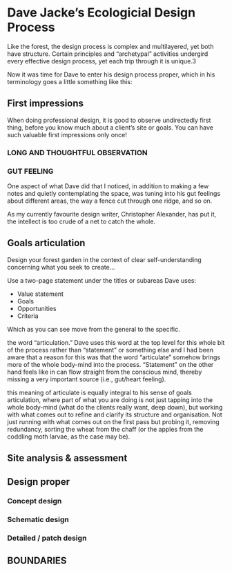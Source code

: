 # Dave Jacke’s Ecologicial Design Process

Like the forest, the design process is complex and multilayered, yet both have structure. Certain principles and “archetypal” activities undergird every effective design process, yet each trip through it is unique.3

Now it was time for Dave to enter his design process proper, which in his terminology goes a little something like this:



## First impressions

When doing professional design, it is good to observe undirectedly first thing, before you know much about a client’s site or goals. You can have such valuable first impressions only once!

### LONG AND THOUGHTFUL OBSERVATION

### GUT FEELING

One aspect of what Dave did that I noticed, in addition to making a few notes and quietly contemplating the space, was tuning into his gut feelings about different areas, the way a fence cut through one ridge, and so on.

As my currently favourite design writer, Christopher Alexander, has put it, the intellect is too crude of a net to catch the whole.

## Goals articulation

Design your forest garden in the context of clear self-understanding concerning what you seek to create…

Use a two-page statement under the titles or subareas Dave uses:

- Value statement
- Goals
- Opportunities
- Criteria

Which as you can see move from the general to the specific.

 the word “articulation.” Dave uses this word at the top level for this whole bit of the process rather than “statement” or something else and I had been aware that a reason for this was that the word “articulate” somehow brings more of the whole body-mind into the process. “Statement” on the other hand feels like in can flow straight from the conscious mind, thereby missing a very important source (i.e., gut/heart feeling).

this meaning of articulate is equally integral to his sense of goals articulation, where part of what you are doing is not just tapping into the whole body-mind (what do the clients really want, deep down), but working with what comes out to refine and clarify its structure and organisation. Not just running with what comes out on the first pass but probing it, removing redundancy, sorting the wheat from the chaff (or the apples from the coddling moth larvae, as the case may be).

## Site analysis & assessment

## Design proper

### Concept design
### Schematic design
### Detailed / patch design



## BOUNDARIES
